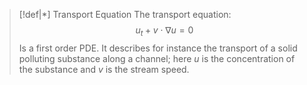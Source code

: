 
>[!def|*] Transport Equation
>The transport equation: $$u_t + v \cdot \nabla u = 0$$ Is a first order PDE. It describes for instance the transport of a solid polluting substance along a channel; here $u$ is the concentration of the substance and $v$ is the stream speed.

